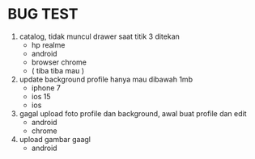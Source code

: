 # BUG TEST

1. catalog, tidak muncul drawer saat titik 3 ditekan
    - hp realme
    - android
    - browser chrome
    - ( tiba tiba mau )
2. update background profile hanya mau dibawah 1mb 
    - iphone 7
    - ios 15
    - ios
3. gagal upload foto profile dan background, awal buat profile dan edit
    - android
    - chrome
4. upload gambar gaagl 
    - android

